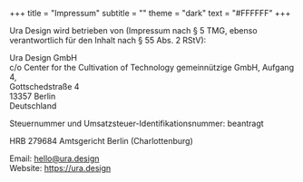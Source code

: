 +++
title = "Impressum"
subtitle = ""
theme = "dark"
text = "#FFFFFF"
+++

Ura Design wird betrieben von (Impressum nach § 5 TMG, ebenso verantwortlich für den Inhalt nach § 55 Abs. 2 RStV):

Ura Design GmbH\
c/o Center for the Cultivation of Technology gemeinnützige GmbH, Aufgang 4,\
Gottschedstraße 4\
13357 Berlin\
Deutschland
 
Steuernummer und Umsatzsteuer-Identifikationsnummer: beantragt

HRB 279684 Amtsgericht Berlin (Charlottenburg)

Email: hello@ura.design\
Website: https://ura.design